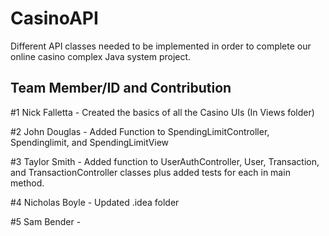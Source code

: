 # CasinoAPI

Different API classes needed to be implemented in order to complete our online casino complex Java system project.

## Team Member/ID and Contribution

#1 Nick Falletta - Created the basics of all the Casino UIs (In Views folder)

#2 John Douglas - Added Function to SpendingLimitController, Spendinglimit, and SpendingLimitView

#3 Taylor Smith - Added function to UserAuthController, User, Transaction, and TransactionController classes plus added tests for each in main method.

#4 Nicholas Boyle - Updated .idea folder

#5 Sam Bender -
